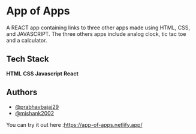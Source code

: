 
# App of Apps

A REACT app containing links to three other apps made using HTML, CSS, and JAVASCRIPT. The three others apps include analog clock, tic tac toe and a calculator.


## Tech Stack

**HTML** **CSS** **Javascript** **React**


## Authors

- [@prabhavbajaj29](https://github.com/prabhavbajaj29)
- [@mishank2002](https://github.com/mishank2002)






You can try it out here :https://app-of-apps.netlify.app/

